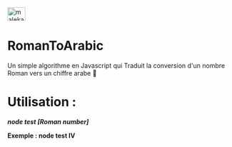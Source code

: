 
<img align="center" src="https://jeretiens.net/wp-content/uploads/2015/12/les_chiffres_romains.jpg" alt="malekabbes665" height="30" width="40" />

# RomanToArabic
Un simple algorithme en Javascript qui Traduit la conversion d'un nombre Roman vers un chiffre arabe :memo:

# Utilisation :
***node test [Roman number]***

**Exemple : node test IV**
 
